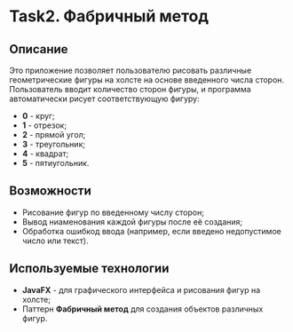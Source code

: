# Task2. Фабричный метод

## Описание
Это приложение позволяет пользователю рисовать различные геометрические фигуры на холсте на основе введенного числа сторон. Пользователь вводит количество сторон фигуры, и программа автоматически рисует соответствующую фигуру:
- **0** - круг;
- **1** - отрезок;
- **2** - прямой угол;
- **3** - треугольник;
- **4** - квадрат;
- **5** - пятиугольник.

## Возможности

- Рисование фигур по введенному числу сторон;
- Вывод ниаменования каждой фигуры после её создания;
- Обработка ошибкод ввода (например, если введено недопустимое число или текст).

## Используемые технологии

- **JavaFX** - для графического интерфейса и рисования фигур на холсте;
- Паттерн **Фабричный метод** для создания объектов различных фигур.
